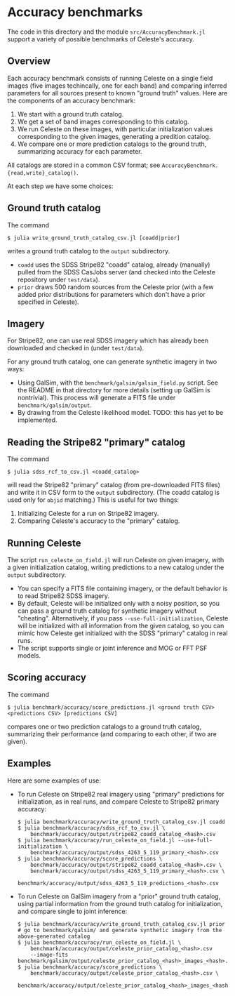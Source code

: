 # Accuracy benchmarks

The code in this directory and the module `src/AccuracyBenchmark.jl` support a variety of possible
benchmarks of Celeste's accuracy.

## Overview

Each accuracy benchmark consists of running Celeste on a single field images (five images
techincally, one for each band) and comparing inferred parameters for all sources present to known
"ground truth" values. Here are the components of an accuracy benchmark:

1. We start with a ground truth catalog.
2. We get a set of band images corresponding to this catalog.
3. We run Celeste on these images, with particular initialization values corresponding to the given
   images, generating a predition catalog.
4. We compare one or more prediction catalogs to the ground truth, summarizing accuracy for each
   parameter.

All catalogs are stored in a common CSV format; see `AccuracyBenchmark.{read,write}_catalog()`.

At each step we have some choices:

## Ground truth catalog

The command

```
$ julia write_ground_truth_catalog_csv.jl [coadd|prior]
```

writes a ground truth catalog to the `output` subdirectory.

* `coadd` uses the SDSS Stripe82 "coadd" catalog, already (manually) pulled from the SDSS CasJobs
server (and checked into the Celeste repository under `test/data`).
* `prior` draws 500 random sources from the Celeste prior (with a few added prior distributions for
  parameters which don't have a prior specified in Celeste).

## Imagery

For Stripe82, one can use real SDSS imagery which has already been downloaded and checked in (under
`test/data`).

For any ground truth catalog, one can generate synthetic imagery in two ways:

* Using GalSim, with the `benchmark/galsim/galsim_field.py` script. See the README in that directory
  for more details (setting up GalSim is nontrivial). This process will generate a FITS file under
  `benchmark/galsim/output`.
* By drawing from the Celeste likelihood model. TODO: this has yet to be implemented.


## Reading the Stripe82 "primary" catalog

The command

```
$ julia sdss_rcf_to_csv.jl <coadd_catalog>
```

will read the Stripe82 "primary" catalog (from pre-downloaded FITS files) and write it in CSV form
to the `output` subdirectory. (The coadd catalog is used only for `objid` matching.) This is useful
for two things:

1. Initializing Celeste for a run on Stripe82 imagery.
2. Comparing Celeste's accuracy to the "primary" catalog.

## Running Celeste

The script `run_celeste_on_field.jl` will run Celeste on given imagery, with a given initialization
catalog, writing predictions to a new catalog under the `output` subdirectory.

* You can specify a FITS file containing imagery, or the default behavior is to read Stripe82 SDSS
  imagery.
* By default, Celeste will be initialized only with a noisy position, so you can pass a ground truth
  catalog for synthetic imagery without "cheating". Alternatively, if you pass
  `--use-full-initialization`, Celeste will be initialized with all information from the given
  catalog, so you can mimic how Celeste get initialized with the SDSS "primary" catalog in real
  runs.
* The script supports single or joint inference and MOG or FFT PSF models.

## Scoring accuracy

The command

```
$ julia benchmark/accuracy/score_predictions.jl <ground truth CSV> <predictions CSV> [predictions CSV]
```

compares one or two prediction catalogs to a ground truth catalog, summarizing their performance
(and comparing to each other, if two are given).


## Examples

Here are some examples of use:

* To run Celeste on Stripe82 real imagery using "primary" predictions for initialization, as in real
  runs, and compare Celeste to Stripe82 primary accuracy:
    
    ```
    $ julia benchmark/accuracy/write_ground_truth_catalog_csv.jl coadd
    $ julia benchmark/accuracy/sdss_rcf_to_csv.jl \
        benchmark/accuracy/output/stripe82_coadd_catalog_<hash>.csv
    $ julia benchmark/accuracy/run_celeste_on_field.jl --use-full-initialization \
        benchmark/accuracy/output/sdss_4263_5_119_primary_<hash>.csv
    $ julia benchmark/accuracy/score_predictions \
        benchmark/accuracy/output/stripe82_coadd_catalog_<hash>.csv \
        benchmark/accuracy/output/sdss_4263_5_119_primary_<hash>.csv \
        benchmark/accuracy/output/sdss_4263_5_119_predictions_<hash>.csv
    ```
    
* To run Celeste on GalSim imagery from a "prior" ground truth catalog, using partial information
  from the ground truth catalog for initialization, and compare single to joint inference:
    
    ```
    $ julia benchmark/accuracy/write_ground_truth_catalog_csv.jl prior
    # go to benchmark/galsim/ and generate synthetic imagery from the above-generated catalog
    $ julia benchmark/accuracy/run_celeste_on_field.jl \
        benchmark/accuracy/output/celeste_prior_catalog_<hash>.csv
        --image-fits benchmark/galsim/output/celeste_prior_catalog_<hash>_images_<hash>.fits
    $ julia benchmark/accuracy/score_predictions \
        benchmark/accuracy/output/celeste_prior_catalog_<hash>.csv \
        benchmark/accuracy/output/celeste_prior_catalog_<hash>_images_<hash>_predictions_<hash>.csv
    ```
